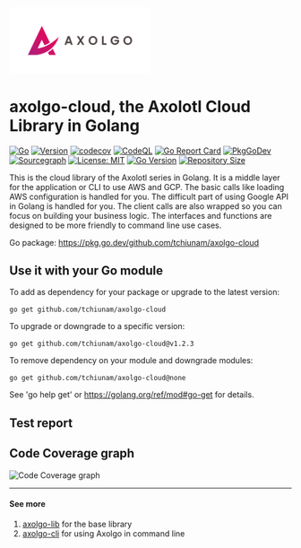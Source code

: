 <img src="images/axolgo-logo-transparent.png" width="50%" />

# axolgo-cloud, the Axolotl Cloud Library in Golang
[![Go](https://github.com/tchiunam/axolgo-cloud/actions/workflows/go.yml/badge.svg)](https://github.com/tchiunam/axolgo-cloud/actions/workflows/go.yml)
[![Version](https://img.shields.io/github/v/release/tchiunam/axolgo-cloud?sort=semver)](https://github.com/tchiunam/axolgo-cloud/releases)
[![codecov](https://codecov.io/gh/tchiunam/axolgo-cloud/branch/main/graph/badge.svg?token=7Q6I4OXAS8)](https://codecov.io/gh/tchiunam/axolgo-cloud)
[![CodeQL](https://github.com/tchiunam/axolgo-cloud/actions/workflows/codeql-analysis.yml/badge.svg)](https://github.com/tchiunam/axolgo-cloud/actions/workflows/codeql-analysis.yml)
[![Go Report Card](https://goreportcard.com/badge/github.com/tchiunam/axolgo-cloud)](https://goreportcard.com/report/github.com/tchiunam/axolgo-cloud)
[![PkgGoDev](https://pkg.go.dev/badge/github.com/tchiunam/axolgo-cloud)](https://pkg.go.dev/github.com/tchiunam/axolgo-cloud)
[![Sourcegraph](https://sourcegraph.com/github.com/tchiunam/axolgo-cloud/-/badge.svg)](https://sourcegraph.com/github.com/tchiunam/axolgo-cloud?badge)
[![License: MIT](https://img.shields.io/badge/License-MIT-blue.svg)](https://opensource.org/licenses/MIT)
[![Go Version](https://img.shields.io/github/go-mod/go-version/tchiunam/axolgo-cloud)](https://github.com/tchiunam/axolgo-cloud)
[![Repository Size](https://img.shields.io/github/repo-size/tchiunam/axolgo-cloud.svg?label=Repo%20size)](https://github.com/tchiunam/axolgo-cloud)

This is the cloud library of the Axolotl series in Golang. It is a middle layer for the application or CLI to use AWS and GCP. The basic calls like loading AWS configuration is handled for you. The difficult part of using Google API in Golang is handled for you. The client calls are also wrapped so you can focus on building your business logic. The interfaces and functions are designed to be more friendly to command line use cases.

Go package: https://pkg.go.dev/github.com/tchiunam/axolgo-cloud

## Use it with your Go module
To add as dependency for your package or upgrade to the latest version:
```
go get github.com/tchiunam/axolgo-cloud
```

To upgrade or downgrade to a specific version:
```
go get github.com/tchiunam/axolgo-cloud@v1.2.3
```

To remove dependency on your module and downgrade modules:
```
go get github.com/tchiunam/axolgo-cloud@none
```

See 'go help get' or https://golang.org/ref/mod#go-get for details.

## Test report
## Code Coverage graph
![Code Coverage graph](https://codecov.io/gh/tchiunam/axolgo-cloud/branch/main/graphs/tree.svg?token=7Q6I4OXAS8)

---
#### See more  
1. [axolgo-lib](https://github.com/tchiunam/axolgo-lib) for the base library
2. [axolgo-cli](https://github.com/tchiunam/axolgo-cli) for using Axolgo in command line
